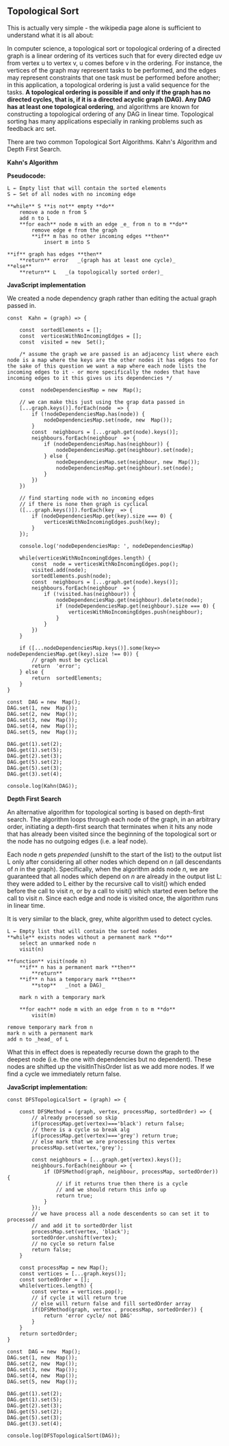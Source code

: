 

## Topological Sort

This is actually very simple - the wikipedia page alone is sufficient to understand what it is all about:

In computer science, a topological sort or topological ordering of a directed graph is a linear ordering of its vertices such that for every directed edge uv from vertex u to vertex v, u comes before v in the ordering. For instance, the vertices of the graph may represent tasks to be performed, and the edges may represent constraints that one task must be performed before another; in this application, a topological ordering is just a valid sequence for the tasks. **A topological ordering is possible if and only if the graph has no directed cycles, that is, if it is a directed acyclic graph (DAG). Any DAG has at least one topological ordering**, and algorithms are known for constructing a topological ordering of any DAG in linear time. Topological sorting has many applications especially in ranking problems such as feedback arc set.

There are two common Topological Sort Algorithms. Kahn's Algorithm and Depth First Search.

**Kahn's Algorithm**

**Pseudocode:**

    L ← Empty list that will contain the sorted elements
	S ← Set of all nodes with no incoming edge

	**while** S **is not** empty **do**
	    remove a node n from S
	    add n to L
	    **for each** node m with an edge _e_ from n to m **do**
	        remove edge e from the graph
	        **if** m has no other incoming edges **then**
	            insert m into S

	**if** graph has edges **then**
	    **return** error   _(graph has at least one cycle)_
	**else** 
	    **return** L   _(a topologically sorted order)_

**JavaScript implementation**

We created a node dependency graph rather than editing the actual graph passed in.

    const  Kahn = (graph) => {

		const  sortedElements = [];
		const  verticesWithNoIncomingEdges = [];
		const  visited = new  Set();

		/* assume the graph we are passed is an adjacency list where each node is a map where the keys are the other nodes it has edges too for the sake of this question we want a map where each node lists the incoming edges to it - or more specifically the nodes that have incoming edges to it this gives us its dependencies */

		const  nodeDependenciesMap = new  Map();

		// we can make this just using the grap data passed in
		[...graph.keys()].forEach(node  => {
			if (!nodeDependenciesMap.has(node)) {
				nodeDependenciesMap.set(node, new  Map());
			}
			const  neighbours = [...graph.get(node).keys()];
			neighbours.forEach(neighbour  => {
				if (nodeDependenciesMap.has(neighbour)) {
					nodeDependenciesMap.get(neighbour).set(node);
				} else {
					nodeDependenciesMap.set(neighbour, new  Map());
					nodeDependenciesMap.get(neighbour).set(node);
				}
			})
		})
		  
		// find starting node with no incoming edges
		// if there is none then graph is cyclical
		([...graph.keys()]).forEach(key  => {
			if (nodeDependenciesMap.get(key).size === 0) {
				verticesWithNoIncomingEdges.push(key);
			}
		});

		console.log('nodeDependenciesMap: ', nodeDependenciesMap)

		while(verticesWithNoIncomingEdges.length) {
			const  node = verticesWithNoIncomingEdges.pop();
			visited.add(node);
			sortedElements.push(node);
			const  neighbours = [...graph.get(node).keys()];
			neighbours.forEach(neighbour  => {
				if (!visited.has(neighbour)) {
					nodeDependenciesMap.get(neighbour).delete(node);
					if (nodeDependenciesMap.get(neighbour).size === 0) {
						verticesWithNoIncomingEdges.push(neighbour);
					}
				}
			})
		}  

		if ([...nodeDependenciesMap.keys()].some(key=> nodeDependenciesMap.get(key).size !== 0)) {
			// graph must be cyclical
			return  'error';
		} else {
			return  sortedElements;
		}
	}
		  
	const  DAG = new  Map();
	DAG.set(1, new  Map());
	DAG.set(2, new  Map());
	DAG.set(3, new  Map());
	DAG.set(4, new  Map());
	DAG.set(5, new  Map());
	  
	DAG.get(1).set(2);
	DAG.get(1).set(5);
	DAG.get(2).set(3);
	DAG.get(5).set(2);
	DAG.get(5).set(3);
	DAG.get(3).set(4);  

	console.log(Kahn(DAG));

**Depth First Search**

An alternative algorithm for topological sorting is based on depth-first search. The algorithm loops through each node of the graph, in an arbitrary order, initiating a depth-first search that terminates when it hits any node that has already been visited since the beginning of the topological sort or the node has no outgoing edges (i.e. a leaf node).

Each node _n_ gets _prepended_ (unshift to the start of the list) to the output list L only after considering all other nodes which depend on _n_ (all descendants of _n_ in the graph). Specifically, when the algorithm adds node _n_, we are guaranteed that all nodes which depend on _n_ are already in the output list L: they were added to L either by the recursive call to visit() which ended before the call to visit _n_, or by a call to visit() which started even before the call to visit _n_. Since each edge and node is visited once, the algorithm runs in linear time.

It is very similar to the black, grey, white algorithm used to detect cycles.

    L ← Empty list that will contain the sorted nodes
	**while** exists nodes without a permanent mark **do**
	    select an unmarked node n
	    visit(n)

	**function** visit(node n)
	    **if** n has a permanent mark **then**
	        **return**
	    **if** n has a temporary mark **then**
	        **stop**   _(not a DAG)_

	    mark n with a temporary mark

	    **for each** node m with an edge from n to m **do**
	        visit(m)

    remove temporary mark from n
    mark n with a permanent mark
    add n to _head_ of L

What this in effect does is repeatedly recurse down the graph to the deepest node (i.e. the one with dependencies but no dependent). These nodes are shifted up the visitInThisOrder list as we add more nodes. If we find a cycle we immediately return false.

**JavaScript implementation:**

    const DFSTopologicalSort = (graph) => {
		
		const DFSMethod = (graph, vertex, processMap, sortedOrder) => {
			// already processed so skip
			if(processMap.get(vertex)==='black') return false;
			// there is a cycle so break alg
			if(processMap.get(vertex)==='grey') return true;
			// else mark that we are processing this vertex
			processMap.set(vertex,'grey');

			const neighbours = [...graph.get(vertex).keys()];
			neighbours.forEach(neighbour => {
				if (DFSMethod(graph, neighbour, processMap, sortedOrder)) {
					// if it returns true then there is a cycle
					// and we should return this info up
					return true;
				}
			});
			// we have process all a node descendents so can set it to processed
			// and add it to sortedOrder list
			processMap.set(vertex, 'black');
			sortedOrder.unshift(vertex);
			// no cycle so return false
			return false;
		}

		const processMap = new Map();		
		const vertices = [...graph.keys()];
		const sortedOrder = [];
		while(vertices.length) {
			const vertex = vertices.pop();
			// if cycle it will return true
			// else will return false and fill sortedOrder array
			if(DFSMethod(graph, vertex , processMap, sortedOrder)) {
				return 'error cycle/ not DAG'
			}
		}
		return sortedOrder;
	}
	
	const  DAG = new  Map();
	DAG.set(1, new  Map());
	DAG.set(2, new  Map());
	DAG.set(3, new  Map());
	DAG.set(4, new  Map());
	DAG.set(5, new  Map());

	DAG.get(1).set(2);
	DAG.get(1).set(5);
	DAG.get(2).set(3);
	DAG.get(5).set(2);
	DAG.get(5).set(3);
	DAG.get(3).set(4);

	console.log(DFSTopologicalSort(DAG));
